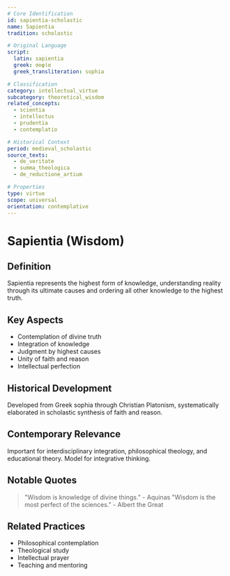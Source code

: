 ```yaml
---
# Core Identification
id: sapientia-scholastic
name: Sapientia
tradition: scholastic

# Original Language
script:
  latin: sapientia
  greek: σοφία
  greek_transliteration: sophia

# Classification
category: intellectual_virtue
subcategory: theoretical_wisdom
related_concepts:
  - scientia
  - intellectus
  - prudentia
  - contemplatio

# Historical Context
period: medieval_scholastic
source_texts:
  - de_veritate
  - summa_theologica
  - de_reductione_artium

# Properties
type: virtue
scope: universal
orientation: contemplative
---
```


# Sapientia (Wisdom)

## Definition
Sapientia represents the highest form of knowledge, understanding reality through its ultimate causes and ordering all other knowledge to the highest truth.

## Key Aspects
- Contemplation of divine truth
- Integration of knowledge
- Judgment by highest causes
- Unity of faith and reason
- Intellectual perfection

## Historical Development
Developed from Greek sophia through Christian Platonism, systematically elaborated in scholastic synthesis of faith and reason.

## Contemporary Relevance
Important for interdisciplinary integration, philosophical theology, and educational theory. Model for integrative thinking.

## Notable Quotes
> "Wisdom is knowledge of divine things." - Aquinas
> "Wisdom is the most perfect of the sciences." - Albert the Great

## Related Practices
- Philosophical contemplation
- Theological study
- Intellectual prayer
- Teaching and mentoring
